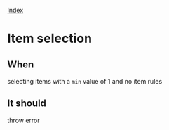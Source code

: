 [Index](./index.md)
# Item selection
## When
selecting items with a `min` value of 1 and no item rules

## It should
throw error